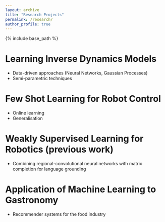 ```yaml
---
layout: archive
title: "Research Projects"
permalink: /research/
author_profile: true
---
```


{% include base_path %}

Learning Inverse Dynamics Models
======
* Data-driven approaches (Neural Networks, Gaussian Processes)
* Semi-parametric techniques

Few Shot Learning for Robot Control
======
* Online learning
* Generalisation

Weakly Supervised Learning for Robotics (previous work)
======
* Combining regional-convolutional neural networks with matrix completion for language grounding


Application of Machine Learning to Gastronomy
======
* Recommender systems for the food industry

